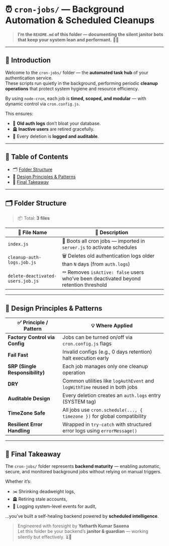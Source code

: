 # ⏰ `cron-jobs/` — Background Automation & Scheduled Cleanups

> **I’m the `README.md` of this folder — documenting the silent janitor bots that keep your system lean and performant.** 🧹🧠

---

## 📖 **Introduction**

Welcome to the `cron-jobs/` folder — the **automated task hub** of your authentication service.  
These scripts run quietly in the background, performing periodic **cleanup operations** that protect system hygiene and resource efficiency.

By using `node-cron`, each job is **timed, scoped, and modular** — with dynamic control via `cron.config.js`.

This ensures:
- 🧼 **Old auth logs** don’t bloat your database.
- 🪦 **Inactive users** are retired gracefully.
- 🧠 Every deletion is **logged and auditable**.

---

## 🧭 Table of Contents

- 🗂️ [Folder Structure](#-folder-structure)
- 🧠 [Design Principles & Patterns](#-design-principles--patterns)
- 🎯 [Final Takeaway](#-final-takeaway)

---

## 🗂️ **Folder Structure**

> 📦 Total: **3 files**

| 📄 File Name                     | 🧾 Description |
|----------------------------------|----------------|
| `index.js`                       | 🔁 Boots all cron jobs — imported in `server.js` to activate schedules |
| `cleanup-auth-logs.job.js`      | 🗑️ Deletes old authentication logs older than `N` days (from `auth.logs`) |
| `delete-deactivated-users.job.js` | ⚰️ Removes `isActive: false` users who’ve been deactivated beyond retention threshold |

---

## 🧠 **Design Principles & Patterns**

| ✅ Principle / Pattern            | 💡 Where Applied |
|----------------------------------|------------------|
| **Factory Control via Config**   | Jobs can be turned on/off via `cron.config.js` flags |
| **Fail Fast**                    | Invalid configs (e.g., 0 days retention) halt execution early |
| **SRP (Single Responsibility)**  | Each job manages only one cleanup operation |
| **DRY**                          | Common utilities like `logAuthEvent` and `logWithTime` reused in both jobs |
| **Auditable Design**            | Every deletion creates an `auth.logs` entry (SYSTEM tag) |
| **TimeZone Safe**               | All jobs use `cron.schedule(..., { timezone })` for global compatibility |
| **Resilient Error Handling**     | Wrapped in `try-catch` with structured error logs using `errorMessage()` |

---

## 🎯 **Final Takeaway**

The `cron-jobs/` folder represents **backend maturity** — enabling automatic, secure, and monitored background jobs without relying on manual triggers.

Whether it’s:
- ✂️ Shrinking deadweight logs,
- 🪦 Retiring stale accounts,
- 📖 Logging system-level events for audit,

…you’ve built a self-healing backend powered by **scheduled intelligence**.

> Engineered with foresight by **Yatharth Kumar Saxena**  
> Let this folder be your backend’s **janitor & guardian** — working silently but effectively. ⏳🧹
